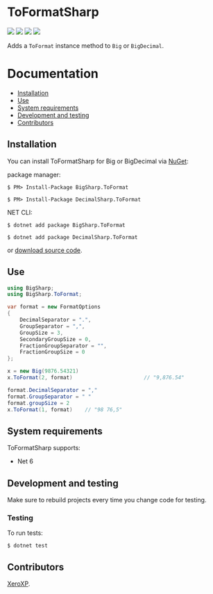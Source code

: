 ToFormatSharp
============

![](https://img.shields.io/nuget/v/ToFormatSharp.Core)
![](https://img.shields.io/nuget/dt/ToFormatSharp.Core?color=laim)
![](https://img.shields.io/appveyor/build/XeroXP/toformatsharp/master)
![](https://img.shields.io/appveyor/tests/XeroXP/toformatsharp/master)

Adds a `ToFormat` instance method to `Big` or `BigDecimal`.


Documentation
=============

* [Installation](#installation)
* [Use](#use)
* [System requirements](#system-requirements)
* [Development and testing](#development-and-testing)
* [Contributors](#contributors)


Installation
------------

You can install ToFormatSharp for Big or BigDecimal via [NuGet](https://www.nuget.org/):

package manager:

    $ PM> Install-Package BigSharp.ToFormat

    $ PM> Install-Package DecimalSharp.ToFormat

NET CLI:

	$ dotnet add package BigSharp.ToFormat

	$ dotnet add package DecimalSharp.ToFormat

or [download source code](../../releases).


Use
-----

```csharp
using BigSharp;
using BigSharp.ToFormat;

var format = new FormatOptions
{
	DecimalSeparator = ".",
	GroupSeparator = ",",
	GroupSize = 3,
	SecondaryGroupSize = 0,
	FractionGroupSeparator = "",
	FractionGroupSize = 0
};

x = new Big(9876.54321)
x.ToFormat(2, format)                       // "9,876.54"

format.DecimalSeparator = ","
format.GroupSeparator = " "
format.groupSize = 2
x.ToFormat(1, format)    // "98 76,5"
```


System requirements
-------------------

ToFormatSharp supports:

* Net 6


Development and testing
------------------------

Make sure to rebuild projects every time you change code for testing.

### Testing

To run tests:

    $ dotnet test


Contributors
------------

[XeroXP](../../../).
